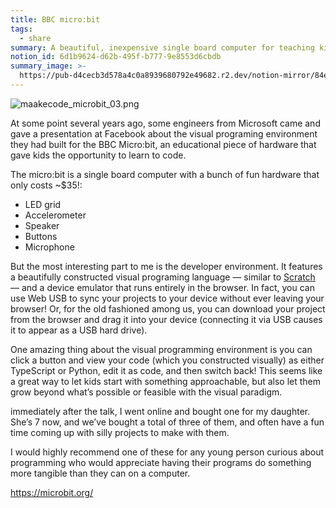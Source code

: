 ```yaml
---
title: BBC micro:bit
tags:
  - share
summary: A beautiful, inexpensive single board computer for teaching kids to program
notion_id: 6d1b9624-d62b-495f-b777-9e8553d6cbdb
summary_image: >-
  https://pub-d4cecb3d578a4c0a8939680792e49682.r2.dev/notion-mirror/84ebb48c-616a-4f51-ae9a-991a4e0a7e9b/8b00b2bd-d8f6-45ff-b8db-7c9e33f0ad9a/maakecode_microbit_03.png
---
```

![maakecode\_microbit\_03.png](https://pub-d4cecb3d578a4c0a8939680792e49682.r2.dev/notion-mirror/84ebb48c-616a-4f51-ae9a-991a4e0a7e9b/8b00b2bd-d8f6-45ff-b8db-7c9e33f0ad9a/maakecode_microbit_03.png)

At some point several years ago, some engineers from Microsoft came and gave a presentation at Facebook about the visual programing environment they had built for the BBC Micro:bit, an educational piece of hardware that gave kids the opportunity to learn to code.

The micro:bit is a single board computer with a bunch of fun hardware that only costs ~$35!:

- LED grid
- Accelerometer
- Speaker
- Buttons
- Microphone

But the most interesting part to me is the developer environment. It features a beautifully constructed visual programing language — similar to [Scratch](https://scratch.mit.edu/) — and a device emulator that runs entirely in the browser. In fact, you can use Web USB to sync your projects to your device without ever leaving your browser! Or, for the old fashioned among us, you can download your project from the browser and drag it into your device (connecting it via USB causes it to appear as a USB hard drive).

One amazing thing about the visual programming environment is you can click a button and view your code (which you constructed visually) as either TypeScript or Python, edit it as code, and then switch back! This seems like a great way to let kids start with something approachable, but also let them grow beyond what’s possible or feasible with the visual paradigm.

immediately after the talk, I went online and bought one for my daughter. She’s 7 now, and we’ve bought a total of three of them, and often have a fun time coming up with silly projects to make with them.

I would highly recommend one of these for any young person curious about programming who would appreciate having their programs do something more tangible than they can on a computer.

<https://microbit.org/>
